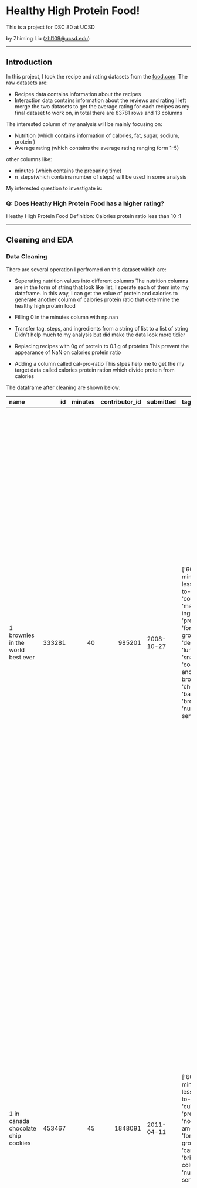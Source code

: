 # Healthy High Protein Food!

This is a project for DSC 80 at UCSD

by Zhiming Liu (zhl109@ucsd.edu)

---

## Introduction

In this project, I took the recipe and rating datasets from the [food.com](food.com). 
The raw datasets are:
- Recipes data contains information about the recipes
- Interaction data contains information about the reviews and rating
I left merge the two datasets to get the average rating for each recipes as my final dataset to work on, in total there are 83781 rows and 13 columns


The interested column of my analysis will be mainly focusing on:
- Nutrition (which contains information of calories, fat, sugar, sodium, protein )
- Average rating (which contains the average rating ranging form 1-5)

other columns like:
- minutes (which contains the preparing time)
- n_steps(which contains number of steps)
will be used in some analysis



My interested question to investigate is: 
### Q: Does Heathy High Protein Food has a higher rating?
Heathy High Protein Food Definition: Calories protein ratio less than 10 :1

---

## Cleaning and EDA

### Data Cleaning
There are several operation I perfromed on this dataset which are:

- Seperating nutrition values into different columns
The nutrition columns are in the form of string that look like list, I sperate each of them into my dataframe.
In this way, I can get the value of protein and calories to generate another column of calories protein ratio that determine the healthy high protein food

- Filling 0 in the minutes column with np.nan

- Transfer tag, steps, and ingredients from a string of list to a list of string
Didn't help much to my analysis but did make the data look more tidier

- Replacing recipes with 0g of protein to 0.1 g of proteins
This prevent the appearance of NaN on calories protein ratio

- Adding a column called cal-pro-ratio
This stpes help me to get the my target data called calories protein ration which divide protein from calories

The dataframe after cleaning are shown below:

| name                                 |     id |   minutes |   contributor_id | submitted   | tags                                                                                                                                                                                                                                                                                               | nutrition                                     |   n_steps | steps                                                                                                                                                                                                                                                                                                                                                                                                                                                                                                                                                                                                                                                                                                                                                                                                                                                                                                                                                                                                                                                                                                                                                                                                                                                                                                                                                                               | description                                                                                                                                                                                                                                                                                                                                                                       | ingredients                                                                                                                                                                                                                             |   n_ingredients |   avg_rating |   calories |   total_fat |   sugar |   sodium |   protein |   saturated_fat |   carbohydrates |   cal_pro_ratio |
|:-------------------------------------|-------:|----------:|-----------------:|:------------|:---------------------------------------------------------------------------------------------------------------------------------------------------------------------------------------------------------------------------------------------------------------------------------------------------|:----------------------------------------------|----------:|:------------------------------------------------------------------------------------------------------------------------------------------------------------------------------------------------------------------------------------------------------------------------------------------------------------------------------------------------------------------------------------------------------------------------------------------------------------------------------------------------------------------------------------------------------------------------------------------------------------------------------------------------------------------------------------------------------------------------------------------------------------------------------------------------------------------------------------------------------------------------------------------------------------------------------------------------------------------------------------------------------------------------------------------------------------------------------------------------------------------------------------------------------------------------------------------------------------------------------------------------------------------------------------------------------------------------------------------------------------------------------------|:----------------------------------------------------------------------------------------------------------------------------------------------------------------------------------------------------------------------------------------------------------------------------------------------------------------------------------------------------------------------------------|:----------------------------------------------------------------------------------------------------------------------------------------------------------------------------------------------------------------------------------------|----------------:|-------------:|-----------:|------------:|--------:|---------:|----------:|----------------:|----------------:|----------------:|
| 1 brownies in the world    best ever | 333281 |        40 |           985201 | 2008-10-27  | ['60-minutes-or-less', 'time-to-make', 'course', 'main-ingredient', 'preparation', 'for-large-groups', 'desserts', 'lunch', 'snacks', 'cookies-and-brownies', 'chocolate', 'bar-cookies', 'brownies', 'number-of-servings']                                                                        | [138.4, 10.0, 50.0, 3.0, 3.0, 19.0, 6.0]      |        10 | ['heat the oven to 350f and arrange the rack in the middle', 'line an 8-by-8-inch glass baking dish with aluminum foil', 'combine chocolate and butter in a medium saucepan and cook over medium-low heat , stirring frequently , until evenly melted', 'remove from heat and let cool to room temperature', 'combine eggs , sugar , cocoa powder , vanilla extract , espresso , and salt in a large bowl and briefly stir until just evenly incorporated', 'add cooled chocolate and mix until uniform in color', 'add flour and stir until just incorporated', 'transfer batter to the prepared baking dish', 'bake until a tester inserted in the center of the brownies comes out clean , about 25 to 30 minutes', 'remove from the oven and cool completely before cutting']                                                                                                                                                                                                                                                                                                                                                                                                                                                                                                                                                                                                   | these are the most; chocolatey, moist, rich, dense, fudgy, delicious brownies that you'll ever make.....sereiously! there's no doubt that these will be your fav brownies ever for you can add things to them or make them plain.....either way they're pure heaven!                                                                                                              | ['bittersweet chocolate', 'unsalted butter', 'eggs', 'granulated sugar', 'unsweetened cocoa powder', 'vanilla extract', 'brewed espresso', 'kosher salt', 'all-purpose flour']                                                          |               9 |            4 |      138.4 |          10 |      50 |        3 |         3 |              19 |               6 |        46.1333  |
| 1 in canada chocolate chip cookies   | 453467 |        45 |          1848091 | 2011-04-11  | ['60-minutes-or-less', 'time-to-make', 'cuisine', 'preparation', 'north-american', 'for-large-groups', 'canadian', 'british-columbian', 'number-of-servings']                                                                                                                                      | [595.1, 46.0, 211.0, 22.0, 13.0, 51.0, 26.0]  |        12 | ['pre-heat oven the 350 degrees f', 'in a mixing bowl , sift together the flours and baking powder', 'set aside', 'in another mixing bowl , blend together the sugars , margarine , and salt until light and fluffy', 'add the eggs , water , and vanilla to the margarine / sugar mixture and mix together until well combined', 'add in the flour mixture to the wet ingredients and blend until combined', 'scrape down the sides of the bowl and add the chocolate chips', 'mix until combined', 'scrape down the sides to the bowl again', 'using an ice cream scoop , scoop evenly rounded balls of dough and place of cookie sheet about 1 - 2 inches apart to allow for spreading during baking', 'bake for 10 - 15 minutes or until golden brown on the outside and soft & chewy in the center', 'serve hot and enjoy !']                                                                                                                                                                                                                                                                                                                                                                                                                                                                                                                                                  | this is the recipe that we use at my school cafeteria for chocolate chip cookies. they must be the best chocolate chip cookies i have ever had! if you don't have margarine or don't like it, then just use butter (softened) instead.                                                                                                                                            | ['white sugar', 'brown sugar', 'salt', 'margarine', 'eggs', 'vanilla', 'water', 'all-purpose flour', 'whole wheat flour', 'baking soda', 'chocolate chips']                                                                             |              11 |            5 |      595.1 |          46 |     211 |       22 |        13 |              51 |              26 |        45.7769  |
| 412 broccoli casserole               | 306168 |        40 |            50969 | 2008-05-30  | ['60-minutes-or-less', 'time-to-make', 'course', 'main-ingredient', 'preparation', 'side-dishes', 'vegetables', 'easy', 'beginner-cook', 'broccoli']                                                                                                                                               | [194.8, 20.0, 6.0, 32.0, 22.0, 36.0, 3.0]     |         6 | ['preheat oven to 350 degrees', 'spray a 2 quart baking dish with cooking spray , set aside', 'in a large bowl mix together broccoli , soup , one cup of cheese , garlic powder , pepper , salt , milk , 1 cup of french onions , and soy sauce', 'pour into baking dish , sprinkle remaining cheese over top', 'bake for 25 minutes or until cheese is lightly browned', 'sprinkle with rest of french fried onions and bake until onions are browned and cheese is bubbly , about 10 more minutes']                                                                                                                                                                                                                                                                                                                                                                                                                                                                                                                                                                                                                                                                                                                                                                                                                                                                               | since there are already 411 recipes for broccoli casserole posted to "zaar" ,i decided to call this one  #412 broccoli casserole.i don't think there are any like this one in the database. i based this one on the famous "green bean casserole" from campbell's soup. but i think mine is better since i don't like cream of mushroom soup.submitted to "zaar" on may 28th,2008 | ['frozen broccoli cuts', 'cream of chicken soup', 'sharp cheddar cheese', 'garlic powder', 'ground black pepper', 'salt', 'milk', 'soy sauce', 'french-fried onions']                                                                   |               9 |            5 |      194.8 |          20 |       6 |       32 |        22 |              36 |               3 |         8.85455 |
| millionaire pound cake               | 286009 |       120 |           461724 | 2008-02-12  | ['time-to-make', 'course', 'cuisine', 'preparation', 'occasion', 'north-american', 'desserts', 'american', 'southern-united-states', 'dinner-party', 'holiday-event', 'cakes', 'dietary', 'christmas', 'thanksgiving', 'low-sodium', 'low-in-something', 'taste-mood', 'sweet', '4-hours-or-less'] | [878.3, 63.0, 326.0, 13.0, 20.0, 123.0, 39.0] |         7 | ['freheat the oven to 300 degrees', 'grease a 10-inch tube pan with butter , dust the bottom and sides with flour , and set aside', 'in a large mixing bowl , cream the butter and sugar with an electric mixer and add the eggs one at a time , beating after each addition', 'alternately add the flour and milk , stirring till the batter is smooth', 'add the two extracts and stir till well blended', 'scrape the batter into the prepared pan and bake till a cake tester or knife blade inserted in the center comes out clean , about 1 1 / 2 hours', 'cool the cake in the pan on a rack for 5 minutes , then turn it out on the rack to cool completely']                                                                                                                                                                                                                                                                                                                                                                                                                                                                                                                                                                                                                                                                                                               | why a millionaire pound cake?  because it's super rich!  this scrumptious cake is the pride of an elderly belle from jackson, mississippi.  the recipe comes from "the glory of southern cooking" by james villas.                                                                                                                                                                | ['butter', 'sugar', 'eggs', 'all-purpose flour', 'whole milk', 'pure vanilla extract', 'almond extract']                                                                                                                                |               7 |            5 |      878.3 |          63 |     326 |       13 |        20 |             123 |              39 |        43.915   |
| 2000 meatloaf                        | 475785 |        90 |          2202916 | 2012-03-06  | ['time-to-make', 'course', 'main-ingredient', 'preparation', 'main-dish', 'potatoes', 'vegetables', '4-hours-or-less', 'meatloaf', 'simply-potatoes2']                                                                                                                                             | [267.0, 30.0, 12.0, 12.0, 29.0, 48.0, 2.0]    |        17 | ['pan fry bacon , and set aside on a paper towel to absorb excess grease', 'mince yellow onion , red bell pepper , and add to your mixing bowl', 'chop garlic and set aside', 'put 1tbsp olive oil into a saut pan , along with chopped garlic , teaspoons white pepper and a pinch of kosher salt', 'bring to a medium heat to sweat your garlic', 'preheat oven to 350f', 'coarsely chop your baby spinach add to your heated pan , stir frequently for approximately 5 min to wilt', 'add your spinach to the mixing bowl', 'chop your now cooled bacon , and add it to the mixing bowl', 'add your meatloaf mix to the bowl , with one egg and mix till thoroughly combined', 'add your goat cheese , one egg , 1 / 8 tsp white pepper and 1 / 8 tsp of kosher salt and mix till thoroughly combined', 'transfer to a 9x5 meatloaf pan , and cook for 60 min or until the internal temperature is at least 160f', 'let stand for 5min', 'melt 1tbsp unsalted butter into a frying pan , and cook up to three eggs at a time', 'crack each egg into a separate dish , in order to prevent egg shells from reaching the pan , then add salt and pepper to taste', 'wait until the egg whites are firm looking , but slightly runny on top before flipping your eggs', 'after flipping , wait 10~20 seconds before removing each egg and placing it over your slices of meatloaf'] | ready, set, cook! special edition contest entry: a mediterranean flavor inspired meatloaf dish. featuring: simply potatoes - shredded hash browns, egg, bacon, spinach, red bell pepper, and goat cheese.                                                                                                                                                                         | ['meatloaf mixture', 'unsmoked bacon', 'goat cheese', 'unsalted butter', 'eggs', 'baby spinach', 'yellow onion', 'red bell pepper', 'simply potatoes shredded hash browns', 'fresh garlic', 'kosher salt', 'white pepper', 'olive oil'] |              13 |            5 |      267   |          30 |      12 |       12 |        29 |              48 |               2 |         9.2069  |



### Univariate Analysis

Plot: Distribution of Average Ratings for hhpf
<iframe src="assets/uni_plot.html" width=800 height=600 frameBorder=0></iframe>
The plot shows that the distribution of average rating for high protein food using a histogram. It seems like overall it's very high!


### Bivariate Analysis

Plot: Relationship between minutes and average rating (for minutes less than 120)
<iframe src="assets/bi_plot.html" width=800 height=600 frameBorder=0></iframe>
The plot shows that the relationship between minutes and average rating for minutes less than 120. It seems like most shorter time recipes have higher rating!


### Interesting Aggregates
| rating_above_3   |   False |    True |
|:-----------------|--------:|--------:|
| False            | 6.99545 | 6.91119 |
| True             | 7.02005 | 6.85427 |

It seems like the calories protein ratio for food that is 60min or less or not, and rating above 3 or not is quite close!


---


## Assesment of missingness

### NMAR Analysis
The description is not missing at random(NMAR) since if the description is too hard to describe or too easy to describe, the user just won't write it. Or it may be depend on the user's habbit. I would collect data about user's other's posts (whether the post have description missing or not) to confirm the idea.


### Missingness Dependency

#### For depend on
Using Permutation test to test whether the missingness of average rating depends on the number of steps
Column picked : name (added column that shows length of name)

<iframe src="assets/ns_dis_plot.html" width=800 height=600 frameBorder=0></iframe>

<iframe src="assets/ns_dis_False.html" width=800 height=600 frameBorder=0></iframe>

<iframe src="assets/stepemp_n.html" width=800 height=600 frameBorder=0></iframe>

 ** p_value=0.0, p-value <0.05 reject that the missingness of average rating does not depend on number of steps **


##### For not depend on (MCAR)
Using Permutation test to test whether the missingness of average rating depends on the length of the name
Column picked : name (added column that shows length of name)

<iframe src="assets/lenn_dis_plot.html" width=800 height=600 frameBorder=0></iframe>

<iframe src="assets/lenn_dis_plot_2.html" width=800 height=600 frameBorder=0></iframe>

<iframe src="assets/emp_lenn.html" width=800 height=600 frameBorder=0></iframe>

 ** p_value=0.267, p-value >0.05 fail to reject that missingness of avg_rating depends on lenghth of name **


--- 

### Hypothesis Testing
** Null Hypothesis ** : The average rating of healthy high protein food higher than others food is due to random chance
** Alternative Hypothesis ** : The average rating of healthy high protein food is higher than normal is not due to random chance

Choice of test statistics: The mean of average rating

Level of significance: 0.01

P-value: 0

Conclusion: Reject the null hypothesis that the average rating of healthy high protein food higher than others food is due to random chance.
















